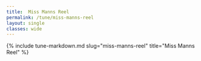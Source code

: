 ```yaml
---
title:  Miss Manns Reel
permalink: /tune/miss-manns-reel
layout: single
classes: wide
---
```

{% include tune-markdown.md slug="miss-manns-reel" title="Miss Manns Reel" %}
